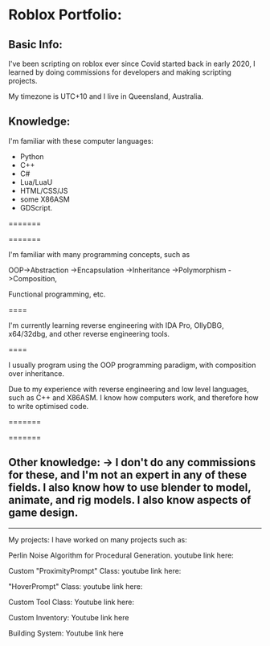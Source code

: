 # Roblox Portfolio:


## Basic Info:
I've been scripting on roblox ever since Covid started back in early 2020, I learned by doing commissions for developers and making scripting projects.

My timezone is UTC+10 and I live in Queensland, Australia.


## Knowledge:

  I'm familiar with these computer languages:

  - Python
  - C++
  - C#
  - Lua/LuaU
  - HTML/CSS/JS
  - some X86ASM
  - GDScript.




  
  =======
  
  =======

  I'm familiar with many programming concepts, such as

  OOP->Abstraction ->Encapsulation ->Inheritance ->Polymorphism ->Composition,

  Functional programming, etc.
  
====

I'm currently learning reverse engineering with IDA Pro, OllyDBG, x64/32dbg, and other reverse engineering tools. 

====

I usually program using the OOP programming paradigm, with composition over inheritance.

Due to my experience with reverse engineering and low level languages, such as C++ and X86ASM. I know how computers work, and therefore how to write optimised code.

=======

=======

Other knowledge: -> I don't do any commissions for these, and I'm not an expert in any of these fields.
I also know how to use blender to model, animate, and rig models.
I also know aspects of game design.
----------
----------
My projects:
I have worked on many projects such as:

Perlin Noise Algorithm for Procedural Generation.
youtube link here:

Custom "ProximityPrompt" Class:
youtube link here:

"HoverPrompt" Class:
youtube link here:

Custom Tool Class:
Youtube link here:

Custom Inventory:
Youtube link here

Building System:
Youtube link here


